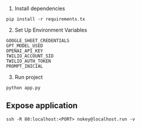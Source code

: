 1. Install dependencies
```
pip install -r requirements.tx
```

2. Set Up Environment Variables
```
GOOGLE_SHEET_CREDENTIALS
GPT_MODEL_USED
OPENAI_API_KEY
TWILIO_ACCOUNT_SID
TWILIO_AUTH_TOKEN
PROMPT_INICIAL
```

3. Run project
```
python app.py
```

## Expose application
```
ssh -R 80:localhost:<PORT> nokey@localhost.run -v
```
